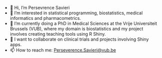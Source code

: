 - 👋 Hi, I’m Persevrence Savieri
- 👀 I’m interested in statistical programming, biostatistics, medical informatics and pharmacometrics.
- 🌱 I’m currently doing a PhD in Medical Sciences at the Vrije Universiteit Brussels (VUB), where my domain is biostatistics and my project involves creating teaching tools using R Shiny.
- 💞️ I want to collaborate on clinical trials and projects involving Shiny apps.
- 📫 How to reach me: Perseverence.Savieri@vub.be

<!---
psavvy/psavvy is a ✨ special ✨ repository because its `README.md` (this file) appears on your GitHub profile.
You can click the Preview link to take a look at your changes.
--->
